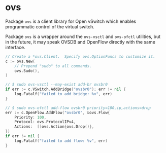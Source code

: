 ovs
===

Package `ovs` is a client library for Open vSwitch which enables programmatic
control of the virtual switch.

Package `ovs` is a wrapper around the `ovs-vsctl` and `ovs-ofctl` utilities, but
in the future, it may speak OVSDB and OpenFlow directly with the same interface.

```go
// Create a *ovs.Client.  Specify ovs.OptionFuncs to customize it.
c := ovs.New(
    // Prepend "sudo" to all commands.
    ovs.Sudo(),
)

// $ sudo ovs-vsctl --may-exist add-br ovsbr0
if err := c.VSwitch.AddBridge("ovsbr0"); err != nil {
    log.Fatalf("failed to add bridge: %v", err)
}

// $ sudo ovs-ofctl add-flow ovsbr0 priority=100,ip,actions=drop
err := c.OpenFlow.AddFlow("ovsbr0", &ovs.Flow{
    Priority: 100,
    Protocol: ovs.ProtocolIPv4,
    Actions:  []ovs.Action{ovs.Drop()},
})
if err != nil {
    log.Fatalf("failed to add flow: %v", err)
}
```

